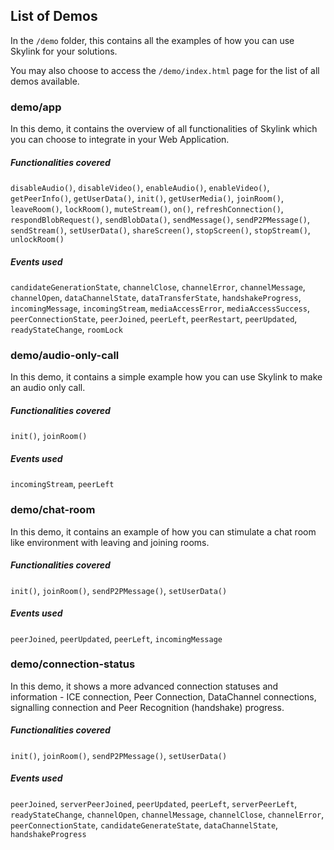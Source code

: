 ## List of Demos
In the `/demo` folder, this contains all the examples of how you can use Skylink for your solutions.

You may also choose to access the `/demo/index.html` page for the list of all demos available.

### demo/app
In this demo, it contains the overview of all functionalities of Skylink which you can choose to integrate in your Web Application.

##### Functionalities covered
`disableAudio()`, `disableVideo()`, `enableAudio()`, `enableVideo()`, `getPeerInfo()`, `getUserData()`, `init()`, `getUserMedia()`, `joinRoom()`, `leaveRoom()`, `lockRoom()`, `muteStream()`, `on()`, `refreshConnection()`, `respondBlobRequest()`, `sendBlobData()`, `sendMessage()`, `sendP2PMessage()`, `sendStream()`, `setUserData()`, `shareScreen()`, `stopScreen()`, `stopStream()`, `unlockRoom()`

##### Events used
`candidateGenerationState`, `channelClose`, `channelError`, `channelMessage`, `channelOpen`, `dataChannelState`, `dataTransferState`, `handshakeProgress`, `incomingMessage`, `incomingStream`, `mediaAccessError`, `mediaAccessSuccess`, `peerConnectionState`, `peerJoined`, `peerLeft`, `peerRestart`, `peerUpdated`, `readyStateChange`, `roomLock`

### demo/audio-only-call
In this demo, it contains a simple example how you can use Skylink to make an audio only call.

##### Functionalities covered
`init()`, `joinRoom()`

##### Events used
`incomingStream`, `peerLeft`

### demo/chat-room
In this demo, it contains an example of how you can stimulate a chat room like environment with leaving and joining rooms.

##### Functionalities covered
`init()`, `joinRoom()`, `sendP2PMessage()`, `setUserData()`

##### Events used
`peerJoined`, `peerUpdated`, `peerLeft`, `incomingMessage`

### demo/connection-status
In this demo, it shows a more advanced connection statuses and information - ICE connection, Peer Connection, DataChannel connections, signalling connection and Peer Recognition (handshake) progress.

##### Functionalities covered
`init()`, `joinRoom()`, `sendP2PMessage()`, `setUserData()`

##### Events used
`peerJoined`, `serverPeerJoined`, `peerUpdated`, `peerLeft`, `serverPeerLeft`, `readyStateChange`, `channelOpen`, `channelMessage`, `channelClose`, `channelError`, `peerConnectionState`, `candidateGenerateState`, `dataChannelState`, `handshakeProgress`